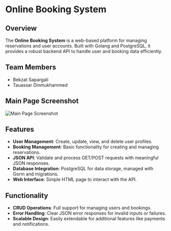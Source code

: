 # Online Booking System

## Overview
The **Online Booking System** is a web-based platform for managing reservations and user accounts. Built with Golang and PostgreSQL, it provides a robust backend API to handle user and booking data efficiently.

## Team Members
- Bekzat Sapargali
- Tauassar Dinmukhammed

## Main Page Screenshot
![Main Page Screenshot](./images/main_page.png)

## Features
- **User Management**: Create, update, view, and delete user profiles.
- **Booking Management**: Basic functionality for creating and managing reservations.
- **JSON API**: Validate and process GET/POST requests with meaningful JSON responses.
- **Database Integration**: PostgreSQL for data storage, managed with Gorm and migrations.
- **Web Interface**: Simple HTML page to interact with the API.

## Functionality
- **CRUD Operations**: Full support for managing users and bookings.
- **Error Handling**: Clear JSON error responses for invalid inputs or failures.
- **Scalable Design**: Easily extendable for additional features like payments and notifications.


